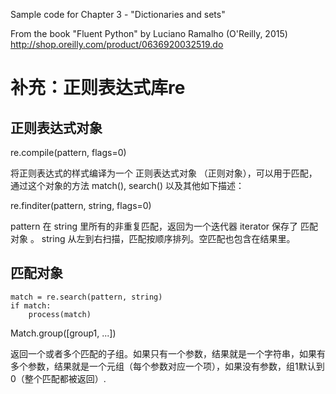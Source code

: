 Sample code for Chapter 3 - "Dictionaries and sets"

From the book "Fluent Python" by Luciano Ramalho (O'Reilly, 2015)
http://shop.oreilly.com/product/0636920032519.do

# 补充：正则表达式库re

## 正则表达式对象

re.compile(pattern, flags=0)

将正则表达式的样式编译为一个 正则表达式对象 （正则对象），可以用于匹配，通过这个对象的方法 match(), search() 以及其他如下描述：

re.finditer(pattern, string, flags=0)

pattern 在 string 里所有的非重复匹配，返回为一个迭代器 iterator 保存了 匹配对象 。 string 从左到右扫描，匹配按顺序排列。空匹配也包含在结果里。

## 匹配对象

```
match = re.search(pattern, string)
if match:
    process(match)
```

Match.group([group1, ...])

返回一个或者多个匹配的子组。如果只有一个参数，结果就是一个字符串，如果有多个参数，结果就是一个元组（每个参数对应一个项），如果没有参数，组1默认到0（整个匹配都被返回）.

